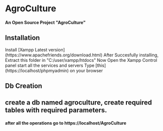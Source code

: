 # AgroCulture
<h4>An Open Source Project "AgroCulture"</h4>

<h2>Installation</h2>
<p>Install [Xampp Latest version](https://www.apachefriends.org/download.html)
After Succesfully installing, Extract this folder in "C:/user/xampp/htdocs"
Now Open the Xampp Control panel start all the services and servers
Type [this](https://localhost/phpmyadmin) on your browser</p>

<h2>Db Creation<h2/>
<p>create a db named agroculture, create required tables with required parameters.</p>
  
<h4>after all the operations go to https://localhost/AgroCulture</h4>
